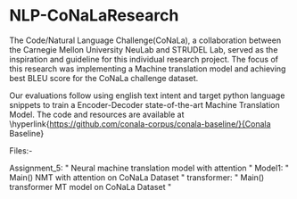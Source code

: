 # NLP-CoNaLaResearch
 The Code/Natural Language Challenge(CoNaLa), a collaboration between the Carnegie Mellon University NeuLab and STRUDEL Lab, served as the inspiration and guideline for this individual research project. The focus of this research was implementing a Machine translation model and achieving best BLEU score for the CoNaLa challenge dataset.

Our evaluations follow using english text intent and target python language snippets to train a Encoder-Decoder state-of-the-art Machine Translation Model. The code and resources are available at \hyperlink{https://github.com/conala-corpus/conala-baseline/}{Conala Baseline}


Files:-

Assignment_5: " Neural machine translation model with attention "
Model1: " Main() NMT with attention on CoNaLa Dataset "
transformer: " Main() transformer MT model on CoNaLa Dataset "

